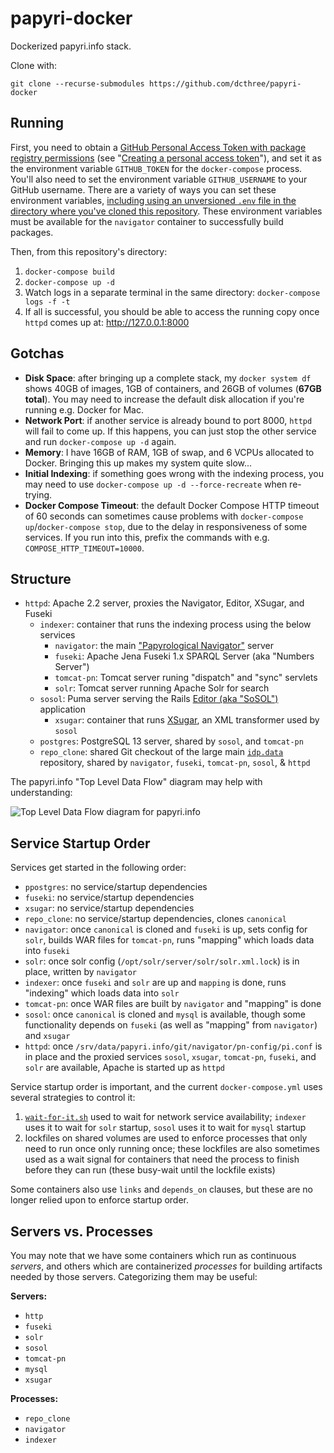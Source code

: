 # papyri-docker

Dockerized papyri.info stack.

Clone with:

    git clone --recurse-submodules https://github.com/dcthree/papyri-docker

## Running

First, you need to obtain a [GitHub Personal Access Token with package registry permissions](https://docs.github.com/en/packages/learn-github-packages/about-permissions-for-github-packages#about-scopes-and-permissions-for-package-registries) (see "[Creating a personal access token](https://docs.github.com/en/github/authenticating-to-github/creating-a-personal-access-token)"), and set it as the environment variable `GITHUB_TOKEN` for the `docker-compose` process. You'll also need to set the environment variable `GITHUB_USERNAME` to your GitHub username. There are a variety of ways you can set these environment variables, [including using an unversioned `.env` file in the directory where you've cloned this repository](https://docs.docker.com/compose/environment-variables/). These environment variables must be available for the `navigator` container to successfully build packages.

Then, from this repository's directory:

1. `docker-compose build`
2. `docker-compose up -d`
3. Watch logs in a separate terminal in the same directory: `docker-compose logs -f -t`
4. If all is successful, you should be able to access the running copy once `httpd` comes up at: <http://127.0.0.1:8000>

## Gotchas

* **Disk Space**: after bringing up a complete stack, my `docker system df` shows 40GB of images, 1GB of containers, and 26GB of volumes (**67GB total**). You may need to increase the default disk allocation if you're running e.g. Docker for Mac.
* **Network Port**: if another service is already bound to port 8000, `httpd` will fail to come up. If this happens, you can just stop the other service and run `docker-compose up -d` again.
* **Memory**: I have 16GB of RAM, 1GB of swap, and 6 VCPUs allocated to Docker. Bringing this up makes my system quite slow...
* **Initial Indexing**: if something goes wrong with the indexing process, you may need to use `docker-compose up -d --force-recreate` when re-trying.
* **Docker Compose Timeout**: the default Docker Compose HTTP timeout of 60 seconds can sometimes cause problems with `docker-compose up`/`docker-compose stop`, due to the delay in responsiveness of some services. If you run into this, prefix the commands with e.g. `COMPOSE_HTTP_TIMEOUT=10000`.

## Structure

* `httpd`: Apache 2.2 server, proxies the Navigator, Editor, XSugar, and Fuseki
  * `indexer`: container that runs the indexing process using the below services
    * `navigator`: the main ["Papyrological Navigator"](https://github.com/papyri/navigator) server
    * `fuseki`: Apache Jena Fuseki 1.x SPARQL Server (aka "Numbers Server")
    * `tomcat-pn`: Tomcat server runing "dispatch" and "sync" servlets
    * `solr`: Tomcat server running Apache Solr for search
  * `sosol`: Puma server serving the Rails [Editor (aka "SoSOL")](http://github.com/sosol/sosol) application
    * `xsugar`: container that runs [XSugar](https://github.com/papyri/xsugar), an XML transformer used by `sosol`
  * `postgres`: PostgreSQL 13 server, shared by `sosol`, and `tomcat-pn`
  * `repo_clone`: shared Git checkout of the large main [`idp.data`](https://github.com/papyri/idp.data) repository, shared by `navigator`, `fuseki`, `tomcat-pn`, `sosol`, & `httpd`

The papyri.info "Top Level Data Flow" diagram may help with understanding:

![Top Level Data Flow diagram for papyri.info](http://papyri.github.io/documentation/system_level/images/TopLevelDataFlow-new.jpg)

## Service Startup Order

Services get started in the following order:

* `ppostgres`: no service/startup dependencies
* `fuseki`: no service/startup dependencies
* `xsugar`: no service/startup dependencies
* `repo_clone`:  no service/startup dependencies, clones `canonical`
* `navigator`: once `canonical` is cloned and `fuseki` is up, sets config for `solr`, builds WAR files for `tomcat-pn`, runs "mapping" which loads data into `fuseki`
* `solr`: once solr config (`/opt/solr/server/solr/solr.xml.lock`) is in place, written by `navigator`
* `indexer`: once `fuseki` and `solr` are up and `mapping` is done, runs "indexing" which loads data into `solr`
* `tomcat-pn`: once WAR files are built by `navigator` and "mapping" is done
* `sosol`: once `canonical` is cloned and `mysql` is available, though some functionality depends on `fuseki` (as well as "mapping" from `navigator`) and `xsugar`
* `httpd`: once `/srv/data/papyri.info/git/navigator/pn-config/pi.conf` is in place and the proxied services `sosol`, `xsugar`, `tomcat-pn`, `fuseki`, and `solr` are available, Apache is started up as `httpd`

Service startup order is important, and the current `docker-compose.yml` uses several strategies to control it:

1. [`wait-for-it.sh`](https://github.com/vishnubob/wait-for-it) used to wait for network service availability; `indexer` uses it to wait for `solr` startup, `sosol` uses it to wait for `mysql` startup
2. lockfiles on shared volumes are used to enforce processes that only need to run once only running once; these lockfiles are also sometimes used as a wait signal for containers that need the process to finish before they can run (these busy-wait until the lockfile exists)

Some containers also use `links` and `depends_on` clauses, but these are no longer relied upon to enforce startup order.

## Servers vs. Processes

You may note that we have some containers which run as continuous *servers*, and others which are containerized *processes* for building artifacts needed by those servers. Categorizing them may be useful:

**Servers:**
* `http`
* `fuseki`
* `solr`
* `sosol`
* `tomcat-pn`
* `mysql`
* `xsugar`

**Processes:**
* `repo_clone`
* `navigator`
* `indexer`
